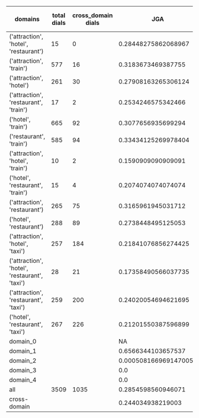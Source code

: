 | domains                                       |   total dials |   cross_domain dials | JGA                   | RSA                 | TA                  | CDTA                  |   total turns |   cross-domain turns |
|-----------------------------------------------|---------------|----------------------|-----------------------|---------------------|---------------------|-----------------------|---------------|----------------------|
| ('attraction', 'hotel', 'restaurant')         |            15 |                    0 | 0.28448275862068967   | 0.5715699726860443  | 0.5                 | NA                    |           116 |                    0 |
| ('attraction', 'train')                       |           577 |                   16 | 0.3183673469387755    | 0.6745093533995824  | 0.5841536614645858  | 0.25                  |          4165 |                   16 |
| ('attraction', 'hotel')                       |           261 |                   30 | 0.27908163265306124   | 0.5749888670043699  | 0.49387755102040815 | 0.0                   |          1960 |                   30 |
| ('attraction', 'restaurant', 'train')         |            17 |                    2 | 0.2534246575342466    | 0.561895562580494   | 0.5136986301369864  | 0.0                   |           146 |                    4 |
| ('hotel', 'train')                            |           665 |                   92 | 0.3077656935699294    | 0.648133706158103   | 0.5207021560770845  | 0.052083333333333336  |          5241 |                   96 |
| ('restaurant', 'train')                       |           585 |                   94 | 0.33434125269978404   | 0.6497346254354138  | 0.5386609071274298  | 0.03125               |          4630 |                   96 |
| ('attraction', 'hotel', 'train')              |            10 |                    2 | 0.1590909090909091    | 0.4763897660449387  | 0.42045454545454547 | 0.0                   |            88 |                    2 |
| ('hotel', 'restaurant', 'train')              |            15 |                    4 | 0.2074074074074074    | 0.5479646865182425  | 0.48148148148148145 | 0.0                   |           135 |                    4 |
| ('attraction', 'restaurant')                  |           265 |                   75 | 0.3165961945031712    | 0.6243861241043203  | 0.5306553911205074  | 0.0                   |          1892 |                   75 |
| ('hotel', 'restaurant')                       |           288 |                   89 | 0.2738448495125053    | 0.6220223889021851  | 0.4857990674014413  | 0.010309278350515464  |          2359 |                   97 |
| ('attraction', 'hotel', 'taxi')               |           257 |                  184 | 0.21841076856274425   | 0.48478766583392213 | 0.4272687798523665  | 0.004651162790697674  |          2303 |                  215 |
| ('attraction', 'hotel', 'restaurant', 'taxi') |            28 |                   21 | 0.17358490566037735   | 0.4633758917849828  | 0.36981132075471695 | 0.03333333333333333   |           265 |                   30 |
| ('attraction', 'restaurant', 'taxi')          |           259 |                  200 | 0.24020054694621695   | 0.5027301311199619  | 0.4380127620783956  | 0.0149812734082397    |          2194 |                  267 |
| ('hotel', 'restaurant', 'taxi')               |           267 |                  226 | 0.21201550387596899   | 0.5402811263109905  | 0.4069767441860465  | 0.0028653295128939827 |          2580 |                  349 |
| domain_0                                      |               |                      | NA                    | NA                  | NA                  | NA                    |             0 |                    0 |
| domain_1                                      |               |                      | 0.6566344103657537    | 0.8588092721302282  | 0.7200262424143021  | NA                    |         12194 |                    0 |
| domain_2                                      |               |                      | 0.0005081669691470055 | 0.4435636382940227  | 0.330961887477314   | 0.026033690658499236  |         13775 |                  653 |
| domain_3                                      |               |                      | 0.0                   | 0.22059245060528848 | 0.3627684964200477  | 0.004784688995215311  |          2095 |                  627 |
| domain_4                                      |               |                      | 0.0                   | 0.15689865689865687 | 0.3                 | 0.0                   |            10 |                    1 |
| all                                           |          3509 |                 1035 | 0.2854598560946071    | 0.6052797902603391  | 0.5023153095390753  | 0.0156128024980484    |         28074 |                 1281 |
| cross-domain                                  |               |                      | 0.244034938219003     | 0.5472821341822892  | 0.45345121431614827 | 0.0156128024980484    |          9388 |                 1281 |
